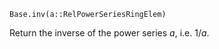 ```
Base.inv(a::RelPowerSeriesRingElem)
```

Return the inverse of the power series $a$, i.e. $1/a$.
